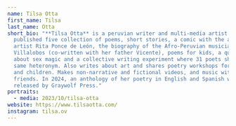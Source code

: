 ```yaml
---
name: Tilsa Otta
first_name: Tilsa
last_name: Otta
short_bio: "**Tilsa Otta** is a peruvian writer and multi-media artist. She has
  published five collection of poems, short stories, a comic with the amazing
  artist Rita Ponce de León, the biography of the Afro-Peruvian musician Pepe
  Villalobos (co-written with her father Vicente), poems for kids, a queer novel
  about sex magic and a collective writing experiment where 31 poets share the
  same heteronym. Also writes about art and shares poetry workshops for adults
  and children. Makes non-narrative and fictional videos, and music with
  friends. In 2024, an anthology of her poetry in English and Spanish will be
  released by Graywolf Press."
portraits:
  - media: 2023/10/tilsa-otta
website: https://www.tilsaotta.com/
instagram: tilsa.ov
---
```

